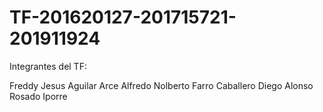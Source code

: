 # TF-201620127-201715721-201911924

Integrantes del TF:

Freddy Jesus Aguilar Arce
Alfredo Nolberto Farro Caballero
Diego Alonso Rosado Iporre 
